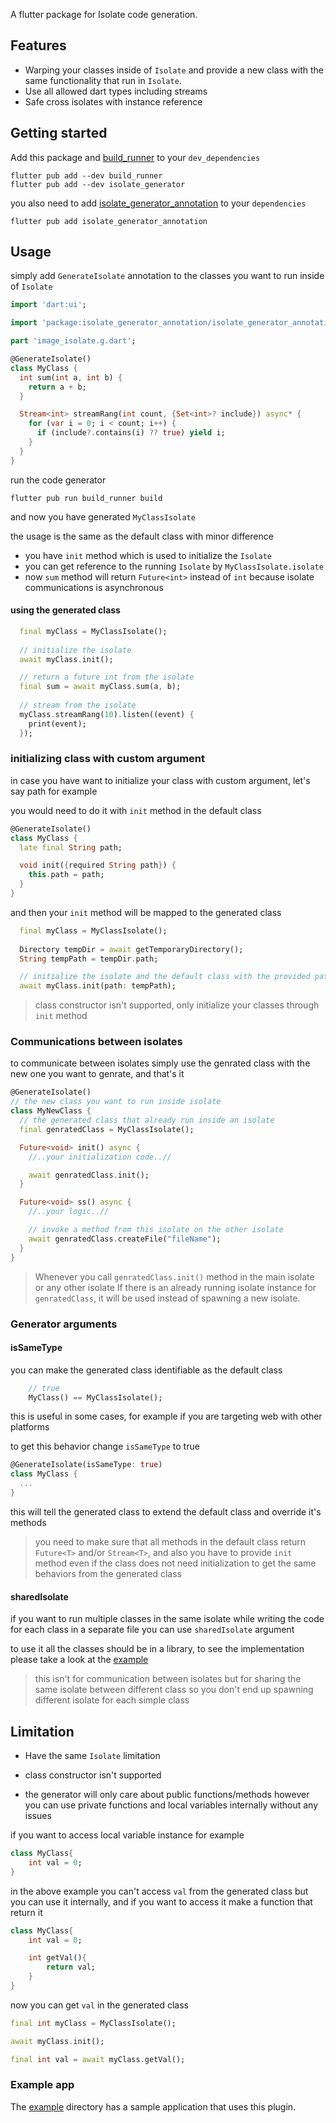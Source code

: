 A flutter package for Isolate code generation.

## Features

- Warping your classes inside of `Isolate` and provide a new class with the same functionality that run in `Isolate`.
- Use all allowed dart types including streams
- Safe cross isolates with instance reference

## Getting started

Add this package and [build_runner](https://pub.dev/packages/build_runner) to your `dev_dependencies`

```
flutter pub add --dev build_runner
flutter pub add --dev isolate_generator
```

you also need to add [isolate_generator_annotation](https://pub.dev/packages/isolate_generator_annotation) to your `dependencies`

```
flutter pub add isolate_generator_annotation
```

## Usage

simply add `GenerateIsolate` annotation to the classes you want to run inside of `Isolate`

```dart
import 'dart:ui';

import 'package:isolate_generator_annotation/isolate_generator_annotation.dart';

part 'image_isolate.g.dart';

@GenerateIsolate()
class MyClass {
  int sum(int a, int b) {
    return a + b;
  }

  Stream<int> streamRang(int count, {Set<int>? include}) async* {
    for (var i = 0; i < count; i++) {
      if (include?.contains(i) ?? true) yield i;
    }
  }
}
```

run the code generator
```
flutter pub run build_runner build
```
and now you have generated `MyClassIsolate`

the usage is the same as the default class with minor difference

- you have `init` method which is used to initialize the `Isolate`
- you can get reference to the running `Isolate` by `MyClassIsolate.isolate`
- now `sum` method will return `Future<int>` instead of `int` because isolate communications is asynchronous

#### using the generated class

```dart
  final myClass = MyClassIsolate();
  
  // initialize the isolate
  await myClass.init();

  // return a future int from the isolate
  final sum = await myClass.sum(a, b);
  
  // stream from the isolate
  myClass.streamRang(10).listen((event) {
    print(event);
  });
```

### initializing class with custom argument

in case you have want to initialize your class with custom argument, let's say path for example

you would need to do it with `init` method in the default class


```dart
@GenerateIsolate()
class MyClass {
  late final String path;

  void init({required String path}) {
    this.path = path;
  }
}
```

and then your `init` method will be mapped to the generated class

```dart
  final myClass = MyClassIsolate();
  
  Directory tempDir = await getTemporaryDirectory();
  String tempPath = tempDir.path;

  // initialize the isolate and the default class with the provided path
  await myClass.init(path: tempPath);
```

> class constructor isn't supported, only initialize your classes through `init` method

### Communications between isolates

to communicate between isolates simply use the genrated class with the new one you want to genrate, and that's it

```dart
@GenerateIsolate()
// the new class you want to run inside isolate
class MyNewClass {
  // the generated class that already run inside an isolate
  final genratedClass = MyClassIsolate();

  Future<void> init() async {
    //..your initialization code..//

    await genratedClass.init();
  }

  Future<void> ss() async {
    //..your logic..//

    // invoke a method from this isolate on the other isolate
    await genratedClass.createFile("fileName");
  }
}
```

> Whenever you call `genratedClass.init()` method in the main isolate or any other isolate If there is an already running isolate instance for `genratedClass`, it will be used instead of spawning a new isolate.

### Generator arguments

#### isSameType

you can make the generated class identifiable as the default class
```dart
    // true
    MyClass() == MyClassIsolate();
```
this is useful in some cases, for example if you are targeting web with other platforms

to get this behavior change `isSameType` to true

```dart
@GenerateIsolate(isSameType: true)
class MyClass {
  ...
}
```

this will tell the generated class to extend the default class and override it's methods

> you need to make sure that all methods in the default class return `Future<T>` and/or `Stream<T>`, and also you have to provide `init` method even if the class does not need initialization to get the same behaviors from the generated class

#### sharedIsolate

if you want to run multiple classes in the same isolate while writing the code for each class in a separate file you can use `sharedIsolate` argument

to use it all the classes should be in a library, to see the implementation please take a look at the [example]()

> this isn't for communication between isolates but for sharing the same isolate between different class so you don't end up spawning different isolate for each simple class

## Limitation

- Have the same `Isolate` limitation

- class constructor isn't supported

- the generator will only care about public functions/methods however you can use private functions and local variables internally without any issues

if you want to access local variable instance for example

```dart
class MyClass{
    int val = 0;
}
```

in the above example you can't access `val` from the generated class but you can use it internally, and if you want to access it make a function that return it

```dart
class MyClass{
    int val = 0;

    int getVal(){
        return val;
    }
}
```

now you can get `val` in the generated class

```dart
final int myClass = MyClassIsolate();

await myClass.init();

final int val = await myClass.getVal();
```


### Example app

The [example]() directory has a sample application that uses this plugin.